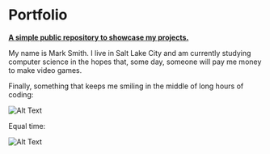 # Portfolio
<style>
under
{
  text-decoration: underline;
}
</style>
<p><strong><under>A simple public repository to showcase my projects.</strong></under></p>

<p>My name is Mark Smith.  I live in Salt Lake City and am currently studying computer science in the hopes that, some day, someone will pay me money to make video games.  </p>

<!-- add link to resume -->

<!-- add link to kitty quest -->

<!-- add link to Malloc Circles -->

<!-- add information about chromata -->

Finally, something that keeps me smiling in the middle of long hours of coding:
<p></p>
<img src="https://camo.githubusercontent.com/18efa8e1dcced745ef1526da5be18d5e4138268f/687474703a2f2f692e696d6775722e636f6d2f63786566464f592e6a70673b" alt="Alt Text" data-canonical-src="http://i.imgur.com/cxefFOY.jpg;" style="max-width:100%;">
<p>Equal time:</p>
<img src="https://camo.githubusercontent.com/70771690165dcdbac1fc9d5f32dd699d2780fb89/687474703a2f2f692e696d6775722e636f6d2f4e4c39694452582e6a70673b" alt="Alt Text" data-canonical-src="http://i.imgur.com/NL9iDRX.jpg;" style="max-width:100%;">
<p></p>
